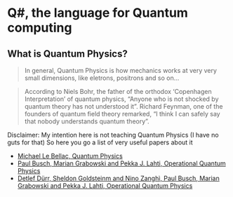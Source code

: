 # Q#, the language for Quantum computing

## What is Quantum Physics?

> In general, Quantum Physics is how mechanics works at very very small dimensions, like eletrons, positrons and so on...

> According to Niels Bohr, the father of the orthodox ‘Copenhagen Interpretation’ of quantum physics, “Anyone who is not shocked by quantum theory has not understood it”. Richard Feynman, one of the founders of quantum field theory remarked, “I think I can safely say that nobody understands quantum theory”.


Disclaimer: My intention here is not teaching Quantum Physics (I have no guts for that) So here you go a list of very useful papers about it

- [Michael Le Bellac, Quantum Physics](https://books.google.com.br/books?hl=en&lr=&id=hBlZu4M51IMC&oi=fnd&pg=PA1&dq=quantum+physics&ots=uEqy9Owof0&sig=8y_mg9qiWDv3A-vrOnGvRZG17uc&redir_esc=y#v=onepage&q=quantum%20physics&f=false)
- [Paul Busch, Marian Grabowski and Pekka J. Lahti, Operational Quantum Physics](https://books.google.com.br/books?hl=en&lr=&id=anL-mDHBHQcC&oi=fnd&pg=PA1&dq=quantum+physics&ots=0klRWjqzg1&sig=9Sae1L9vHd7XoZNe0fGjEGxg378&redir_esc=y#v=onepage&q=quantum%20physics&f=false)
- [Detlef Dürr, Sheldon Goldsteinm and Nino Zanghì, Paul Busch, Marian Grabowski and Pekka J. Lahti, Operational Quantum Physics](https://books.google.com.br/books?hl=en&lr=&id=anL-mDHBHQcC&oi=fnd&pg=PA1&dq=quantum+physics&ots=0klRWjqzg1&sig=9Sae1L9vHd7XoZNe0fGjEGxg378&redir_esc=y#v=onepage&q=quantum%20physics&f=false)

